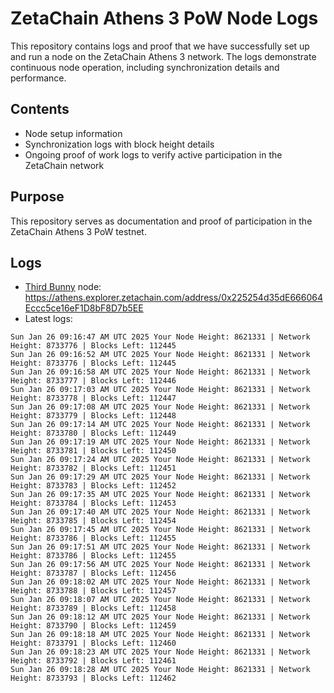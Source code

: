 # ZetaChain Athens 3 PoW Node Logs
This repository contains logs and proof that we have successfully set up and run a node on the ZetaChain Athens 3 network. The logs demonstrate continuous node operation, including synchronization details and performance.

## Contents
- Node setup information
- Synchronization logs with block height details
- Ongoing proof of work logs to verify active participation in the ZetaChain network

## Purpose
This repository serves as documentation and proof of participation in the ZetaChain Athens 3 PoW testnet.

## Logs

- [Third Bunny](https://thirdbunny.xyz/) node: https://athens.explorer.zetachain.com/address/0x225254d35dE666064Eccc5ce16eF1D8bF8D7b5EE
- Latest logs:
```
Sun Jan 26 09:16:47 AM UTC 2025 Your Node Height: 8621331 | Network Height: 8733776 | Blocks Left: 112445
Sun Jan 26 09:16:52 AM UTC 2025 Your Node Height: 8621331 | Network Height: 8733776 | Blocks Left: 112445
Sun Jan 26 09:16:58 AM UTC 2025 Your Node Height: 8621331 | Network Height: 8733777 | Blocks Left: 112446
Sun Jan 26 09:17:03 AM UTC 2025 Your Node Height: 8621331 | Network Height: 8733778 | Blocks Left: 112447
Sun Jan 26 09:17:08 AM UTC 2025 Your Node Height: 8621331 | Network Height: 8733779 | Blocks Left: 112448
Sun Jan 26 09:17:14 AM UTC 2025 Your Node Height: 8621331 | Network Height: 8733780 | Blocks Left: 112449
Sun Jan 26 09:17:19 AM UTC 2025 Your Node Height: 8621331 | Network Height: 8733781 | Blocks Left: 112450
Sun Jan 26 09:17:24 AM UTC 2025 Your Node Height: 8621331 | Network Height: 8733782 | Blocks Left: 112451
Sun Jan 26 09:17:29 AM UTC 2025 Your Node Height: 8621331 | Network Height: 8733783 | Blocks Left: 112452
Sun Jan 26 09:17:35 AM UTC 2025 Your Node Height: 8621331 | Network Height: 8733784 | Blocks Left: 112453
Sun Jan 26 09:17:40 AM UTC 2025 Your Node Height: 8621331 | Network Height: 8733785 | Blocks Left: 112454
Sun Jan 26 09:17:45 AM UTC 2025 Your Node Height: 8621331 | Network Height: 8733786 | Blocks Left: 112455
Sun Jan 26 09:17:51 AM UTC 2025 Your Node Height: 8621331 | Network Height: 8733786 | Blocks Left: 112455
Sun Jan 26 09:17:56 AM UTC 2025 Your Node Height: 8621331 | Network Height: 8733787 | Blocks Left: 112456
Sun Jan 26 09:18:02 AM UTC 2025 Your Node Height: 8621331 | Network Height: 8733788 | Blocks Left: 112457
Sun Jan 26 09:18:07 AM UTC 2025 Your Node Height: 8621331 | Network Height: 8733789 | Blocks Left: 112458
Sun Jan 26 09:18:12 AM UTC 2025 Your Node Height: 8621331 | Network Height: 8733790 | Blocks Left: 112459
Sun Jan 26 09:18:18 AM UTC 2025 Your Node Height: 8621331 | Network Height: 8733791 | Blocks Left: 112460
Sun Jan 26 09:18:23 AM UTC 2025 Your Node Height: 8621331 | Network Height: 8733792 | Blocks Left: 112461
Sun Jan 26 09:18:28 AM UTC 2025 Your Node Height: 8621331 | Network Height: 8733793 | Blocks Left: 112462
```
